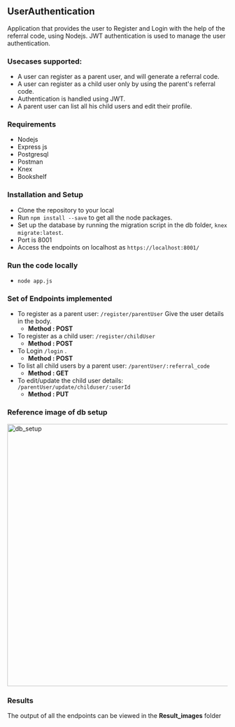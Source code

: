 ## UserAuthentication
Application that provides the user to Register and Login with the help of the referral code, using Nodejs. JWT authentication 
is used to manage the user authentication.

### Usecases supported:
- A user can register as a parent user, and will generate a referral code. 
- A user can register as a child user only by using the parent's referral code.
- Authentication is handled using JWT. 
- A parent user can list all his child users and edit their profile. 

### Requirements
- Nodejs
- Express js
- Postgresql
- Postman
- Knex
- Bookshelf

### Installation and Setup 
- Clone the repository to your local
- Run `npm install --save` to get all the node packages.
- Set up the database by running the migration script in the db folder, `knex migrate:latest`.
- Port is 8001
- Access the endpoints on localhost as `https://localhost:8001/`

### Run the code locally
- `node app.js`

### Set of Endpoints implemented
- To register as a parent user: `/register/parentUser` 
  Give the user details in the body.
  - **Method : POST**
- To register as a child user: `/register/childUser`  
  - **Method : POST**
- To Login `/login` . 
  - **Method : POST**
- To list all child users by a parent user: `/parentUser/:referral_code` 
  - **Method : GET**
- To edit/update the child user details: `/parentUser/update/childuser/:userId` 
  - **Method : PUT**
 
 ### Reference image of db setup
 <img width="600" alt="db_setup" src="https://user-images.githubusercontent.com/21328393/52704504-b6d50080-2fa6-11e9-8122-4d40497ca95d.png">
 
 ### Results
The output of all the endpoints can be viewed in the **Result_images** folder

